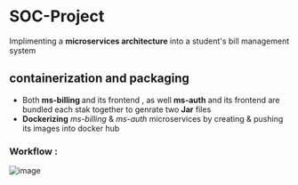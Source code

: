 # SOC-Project
Implimenting a <b>microservices architecture</b> into a student's bill management system 
## containerization and packaging
- Both <b> ms-billing </b> and its frontend , as well  <b>ms-auth</b> and its frontend  are  bundled each stak together to genrate two <b>Jar</b> files 
- <b>Dockerizing</b>  <i>ms-billing</i> & <i>ms-auth</i> microservices by creating & pushing its images  into docker hub
### Workflow :
![image](https://user-images.githubusercontent.com/84160502/203659756-9f1c4681-6a10-4ffd-bb2a-412bf8d29223.png)


